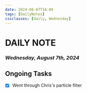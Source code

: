 ```yaml
---
date: 2024-08-07T16:09
tags: [DailyNotes]
cssclasses: [daily, Wednesday]
---
```

# DAILY NOTE
### *Wednesday, August 7th, 2024*

## Ongoing Tasks

- [x] Went through Chris's particle filter